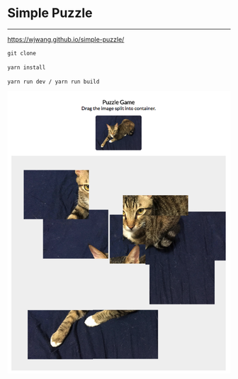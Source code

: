 # Simple Puzzle
----
https://wjwang.github.io/simple-puzzle/

```
git clone 

yarn install 

yarn run dev / yarn run build
```
![Preview](/src/asset/preview.png)
